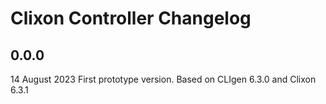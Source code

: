 # Clixon Controller Changelog

## 0.0.0
14 August 2023
First prototype version. Based on CLIgen 6.3.0 and Clixon 6.3.1
